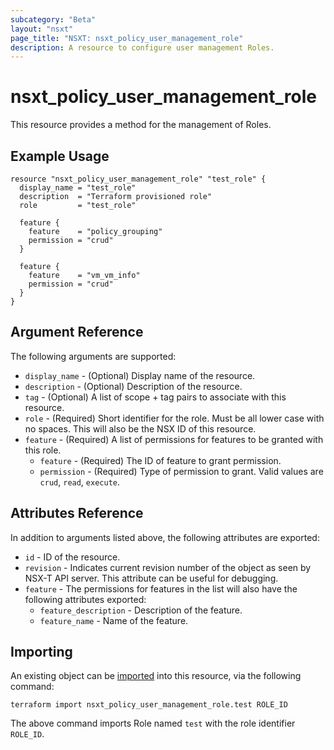 ```yaml
---
subcategory: "Beta"
layout: "nsxt"
page_title: "NSXT: nsxt_policy_user_management_role"
description: A resource to configure user management Roles.
---
```


# nsxt_policy_user_management_role

This resource provides a method for the management of Roles.

## Example Usage

```hcl
resource "nsxt_policy_user_management_role" "test_role" {
  display_name = "test_role"
  description  = "Terraform provisioned role"
  role         = "test_role"

  feature {
    feature    = "policy_grouping"
    permission = "crud"
  }

  feature {
    feature    = "vm_vm_info"
    permission = "crud"
  }
}
```

## Argument Reference

The following arguments are supported:

* `display_name` - (Optional) Display name of the resource.
* `description` - (Optional) Description of the resource.
* `tag` - (Optional) A list of scope + tag pairs to associate with this resource.
* `role` - (Required) Short identifier for the role. Must be all lower case with no spaces.	This will also be the NSX ID of this resource.
* `feature` - (Required) A list of permissions for features to be granted with this role.
    * `feature` - (Required) The ID of feature to grant permission.
    * `permission` - (Required) Type of permission to grant. Valid values are `crud`, `read`, `execute`.

## Attributes Reference

In addition to arguments listed above, the following attributes are exported:

* `id` - ID of the resource.
* `revision` - Indicates current revision number of the object as seen by NSX-T API server. This attribute can be useful for debugging.
* `feature` - The permissions for features in the list will also have the following attributes exported:
  * `feature_description` - Description of the feature.
  * `feature_name` - Name of the feature.


## Importing

An existing object can be [imported][docs-import] into this resource, via the following command:

[docs-import]: https://www.terraform.io/cli/import

```
terraform import nsxt_policy_user_management_role.test ROLE_ID
```
The above command imports Role named `test` with the role identifier `ROLE_ID`.
